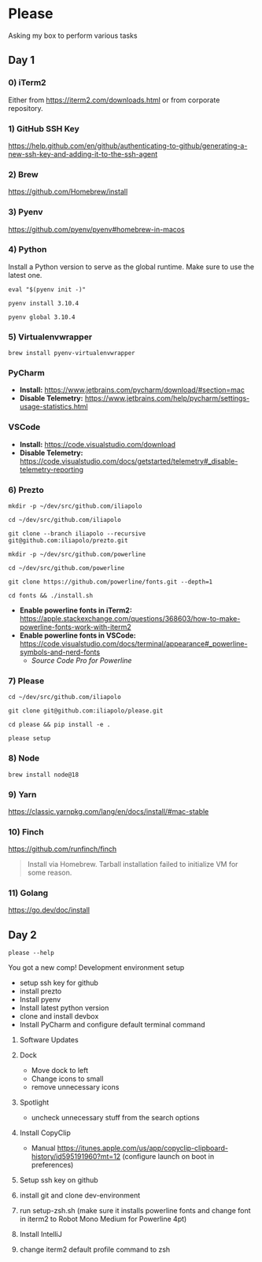 # Please

Asking my box to perform various tasks

## Day 1

### 0) iTerm2

Either from https://iterm2.com/downloads.html or from corporate repository.

### 1) GitHub SSH Key

https://help.github.com/en/github/authenticating-to-github/generating-a-new-ssh-key-and-adding-it-to-the-ssh-agent

### 2) Brew

https://github.com/Homebrew/install

### 3) Pyenv

https://github.com/pyenv/pyenv#homebrew-in-macos

### 4) Python

Install a Python version to serve as the global runtime. Make sure to use 
the latest one.

```console
eval "$(pyenv init -)"
```

```console
pyenv install 3.10.4
```

```console
pyenv global 3.10.4
```

### 5) Virtualenvwrapper

```console
brew install pyenv-virtualenvwrapper
```

### PyCharm

- **Install:** https://www.jetbrains.com/pycharm/download/#section=mac
- **Disable Telemetry:** https://www.jetbrains.com/help/pycharm/settings-usage-statistics.html

### VSCode

- **Install:** https://code.visualstudio.com/download
- **Disable Telemetry:** https://code.visualstudio.com/docs/getstarted/telemetry#_disable-telemetry-reporting

### 6) Prezto

```console
mkdir -p ~/dev/src/github.com/iliapolo
```

```console
cd ~/dev/src/github.com/iliapolo
```

```console
git clone --branch iliapolo --recursive git@github.com:iliapolo/prezto.git
```

```console
mkdir -p ~/dev/src/github.com/powerline
```

```console
cd ~/dev/src/github.com/powerline
```

```console
git clone https://github.com/powerline/fonts.git --depth=1
```

```console
cd fonts && ./install.sh
```

- **Enable powerline fonts in iTerm2:** https://apple.stackexchange.com/questions/368603/how-to-make-powerline-fonts-work-with-iterm2
- **Enable powerline fonts in VSCode:** https://code.visualstudio.com/docs/terminal/appearance#_powerline-symbols-and-nerd-fonts
  - *Source Code Pro for Powerline*

### 7) Please

```console
cd ~/dev/src/github.com/iliapolo
```

```console
git clone git@github.com:iliapolo/please.git
```

```console
cd please && pip install -e .
```
 
```console
please setup
```

### 8) Node

```console
brew install node@18
```

### 9) Yarn

https://classic.yarnpkg.com/lang/en/docs/install/#mac-stable

### 10) Finch

https://github.com/runfinch/finch

> Install via Homebrew. Tarball installation failed to initialize VM for some reason.

### 11) Golang

https://go.dev/doc/install

## Day 2

```console
please --help
```

You got a new comp!
Development environment setup

- setup ssh key for github
- install prezto
- Install pyenv
- Install latest python version
- clone and install devbox
- Install PyCharm and configure default terminal command



1. Software Updates

2. Dock

    - Move dock to left 
    - Change icons to small
    - remove unnecessary icons

3. Spotlight

    - uncheck unnecessary stuff from the search options

9. Install CopyClip

    - Manual https://itunes.apple.com/us/app/copyclip-clipboard-history/id595191960?mt=12 
    (configure launch on boot in preferences)
    
11. Setup ssh key on github

12. install git and clone dev-environment

13. run setup-zsh.sh (make sure it installs powerline fonts and change font in iterm2 to Robot 
Mono Medium for Powerline 4pt)
    
14. Install IntelliJ

16. change iterm2 default profile command to zsh
